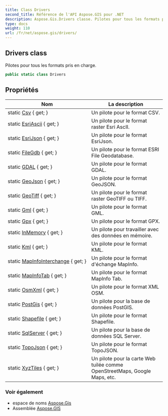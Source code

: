 ```yaml
---
title: Class Drivers
second_title: Référence de l'API Aspose.GIS pour .NET
description: Aspose.Gis.Drivers classe. Pilotes pour tous les formats pris en charge.
type: docs
weight: 110
url: /fr/net/aspose.gis/drivers/
---
```

## Drivers class

Pilotes pour tous les formats pris en charge.

```csharp
public static class Drivers
```

## Propriétés

| Nom | La description |
| --- | --- |
| static [Csv](../../aspose.gis/drivers/csv/) { get; } | Un pilote pour le format CSV. |
| static [EsriAscii](../../aspose.gis/drivers/esriascii/) { get; } | Un pilote pour le format raster Esri AscII. |
| static [EsriJson](../../aspose.gis/drivers/esrijson/) { get; } | Un pilote pour le format EsriJson. |
| static [FileGdb](../../aspose.gis/drivers/filegdb/) { get; } | Un pilote pour le format ESRI File Geodatabase. |
| static [GDAL](../../aspose.gis/drivers/gdal/) { get; } | Un pilote pour le format GDAL. |
| static [GeoJson](../../aspose.gis/drivers/geojson/) { get; } | Un pilote pour le format GeoJSON. |
| static [GeoTiff](../../aspose.gis/drivers/geotiff/) { get; } | Un pilote pour le format raster GeoTIFF ou TIFF. |
| static [Gml](../../aspose.gis/drivers/gml/) { get; } | Un pilote pour le format GML. |
| static [Gpx](../../aspose.gis/drivers/gpx/) { get; } | Un pilote pour le format GPX. |
| static [InMemory](../../aspose.gis/drivers/inmemory/) { get; } | Un pilote pour travailler avec des données en mémoire. |
| static [Kml](../../aspose.gis/drivers/kml/) { get; } | Un pilote pour le format KML. |
| static [MapInfoInterchange](../../aspose.gis/drivers/mapinfointerchange/) { get; } | Un pilote pour le format d'échange MapInfo. |
| static [MapInfoTab](../../aspose.gis/drivers/mapinfotab/) { get; } | Un pilote pour le format MapInfo Tab. |
| static [OsmXml](../../aspose.gis/drivers/osmxml/) { get; } | Un pilote pour le format XML OSM. |
| static [PostGis](../../aspose.gis/drivers/postgis/) { get; } | Un pilote pour la base de données PostGIS. |
| static [Shapefile](../../aspose.gis/drivers/shapefile/) { get; } | Un pilote pour le format Shapefile. |
| static [SqlServer](../../aspose.gis/drivers/sqlserver/) { get; } | Un pilote pour la base de données SQL Server. |
| static [TopoJson](../../aspose.gis/drivers/topojson/) { get; } | Un pilote pour le format TopoJSON. |
| static [XyzTiles](../../aspose.gis/drivers/xyztiles/) { get; } | Un pilote pour la carte Web tuilée comme OpenStreetMaps, Google Maps, etc. |

### Voir également

* espace de noms [Aspose.Gis](../../aspose.gis/)
* Assemblée [Aspose.GIS](../../)


